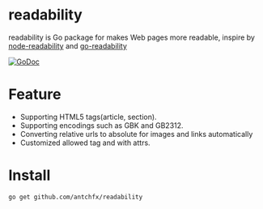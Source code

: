 readability
===
readability is Go package for makes Web pages more readable, inspire by [node-readability](https://github.com/luin/readability) and [go-readability](https://github.com/mauidude/go-readability)

[![GoDoc](https://godoc.org/github.com/antchfx/readability?status.svg)](https://godoc.org/github.com/antchfx/readability)

Feature
===
+ Supporting HTML5 tags(article, section).
+ Supporting encodings such as GBK and GB2312.
+ Converting relative urls to absolute for images and links automatically
+ Customized allowed tag and with attrs.

Install
===
    go get github.com/antchfx/readability